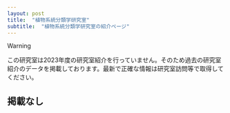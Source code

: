```yaml
---
layout: post
title:  "植物系統分類学研究室"
subtitle:  "植物系統分類学研究室の紹介ページ"
---
```


> [!WARNING]
> この研究室は2023年度の研究室紹介を行っていません。そのため過去の研究室紹介のデータを掲載しております。最新で正確な情報は研究室訪問等で取得してください。

## 掲載なし
